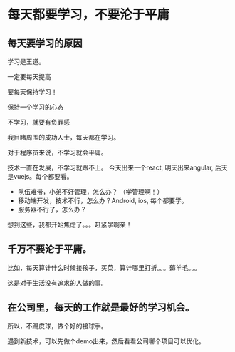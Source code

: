 # 每天都要学习，不要沦于平庸

## 每天要学习的原因

学习是王道。

一定要每天提高

要每天保持学习！

保持一个学习的心态

不学习，就要有负罪感

我目睹周围的成功人士，每天都在学习。

对于程序员来说，不学习就会平庸。

技术一直在发展，不学习就跟不上。 今天出来一个react, 明天出来angular, 后天是vuejs。每个都要看。

- 队伍难带，小弟不好管理，怎么办？  （学管理啊！）
- 移动端开发，技术不行，怎么办？Android, ios, 每个都要学。
- 服务器不行了，怎么办？

想到这些，我都开始焦虑了。。。赶紧学啊亲！

## 千万不要沦于平庸。

比如，每天算计什么时候接孩子，买菜，算计哪里打折。。。薅羊毛。。。

这是对于生活没有追求的人做的事。

## 在公司里，每天的工作就是最好的学习机会。

所以，不踢皮球，做个好的接球手。

遇到新技术，可以先做个demo出来，然后看看公司哪个项目可以优化。

